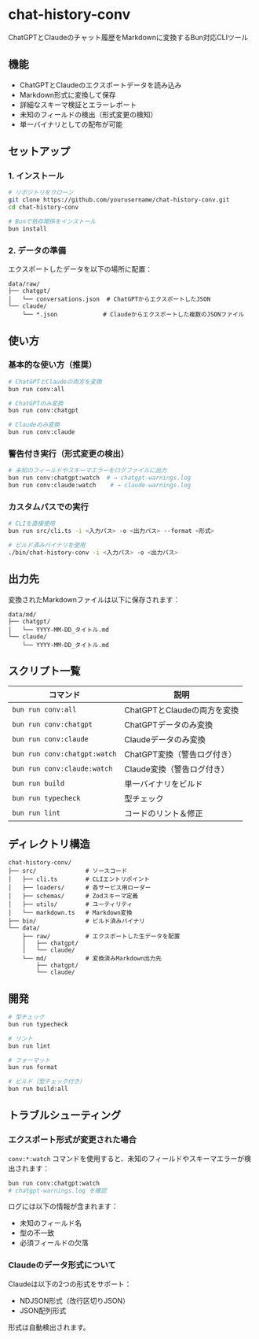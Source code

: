 # chat-history-conv

ChatGPTとClaudeのチャット履歴をMarkdownに変換するBun対応CLIツール

## 機能

- ChatGPTとClaudeのエクスポートデータを読み込み
- Markdown形式に変換して保存
- 詳細なスキーマ検証とエラーレポート
- 未知のフィールドの検出（形式変更の検知）
- 単一バイナリとしての配布が可能

## セットアップ

### 1. インストール

```bash
# リポジトリをクローン
git clone https://github.com/yourusername/chat-history-conv.git
cd chat-history-conv

# Bunで依存関係をインストール
bun install
```

### 2. データの準備

エクスポートしたデータを以下の場所に配置：

```
data/raw/
├── chatgpt/
│   └── conversations.json  # ChatGPTからエクスポートしたJSON
└── claude/
    └── *.json             # Claudeからエクスポートした複数のJSONファイル
```

## 使い方

### 基本的な使い方（推奨）

```bash
# ChatGPTとClaudeの両方を変換
bun run conv:all

# ChatGPTのみ変換
bun run conv:chatgpt

# Claudeのみ変換
bun run conv:claude
```

### 警告付き実行（形式変更の検出）

```bash
# 未知のフィールドやスキーマエラーをログファイルに出力
bun run conv:chatgpt:watch  # → chatgpt-warnings.log
bun run conv:claude:watch    # → claude-warnings.log
```

### カスタムパスでの実行

```bash
# CLIを直接使用
bun run src/cli.ts -i <入力パス> -o <出力パス> --format <形式>

# ビルド済みバイナリを使用
./bin/chat-history-conv -i <入力パス> -o <出力パス>
```

## 出力先

変換されたMarkdownファイルは以下に保存されます：

```
data/md/
├── chatgpt/
│   └── YYYY-MM-DD_タイトル.md
└── claude/
    └── YYYY-MM-DD_タイトル.md
```

## スクリプト一覧

| コマンド | 説明 |
|---------|------|
| `bun run conv:all` | ChatGPTとClaudeの両方を変換 |
| `bun run conv:chatgpt` | ChatGPTデータのみ変換 |
| `bun run conv:claude` | Claudeデータのみ変換 |
| `bun run conv:chatgpt:watch` | ChatGPT変換（警告ログ付き） |
| `bun run conv:claude:watch` | Claude変換（警告ログ付き） |
| `bun run build` | 単一バイナリをビルド |
| `bun run typecheck` | 型チェック |
| `bun run lint` | コードのリント＆修正 |

## ディレクトリ構造

```
chat-history-conv/
├── src/              # ソースコード
│   ├── cli.ts        # CLIエントリポイント
│   ├── loaders/      # 各サービス用ローダー
│   ├── schemas/      # Zodスキーマ定義
│   ├── utils/        # ユーティリティ
│   └── markdown.ts   # Markdown変換
├── bin/              # ビルド済みバイナリ
└── data/
    ├── raw/          # エクスポートした生データを配置
    │   ├── chatgpt/
    │   └── claude/
    └── md/           # 変換済みMarkdown出力先
        ├── chatgpt/
        └── claude/
```

## 開発

```bash
# 型チェック
bun run typecheck

# リント
bun run lint

# フォーマット
bun run format

# ビルド（型チェック付き）
bun run build:all
```

## トラブルシューティング

### エクスポート形式が変更された場合

`conv:*:watch` コマンドを使用すると、未知のフィールドやスキーマエラーが検出されます：

```bash
bun run conv:chatgpt:watch
# chatgpt-warnings.log を確認
```

ログには以下の情報が含まれます：
- 未知のフィールド名
- 型の不一致
- 必須フィールドの欠落

### Claudeのデータ形式について

Claudeは以下の2つの形式をサポート：
- NDJSON形式（改行区切りJSON）
- JSON配列形式

形式は自動検出されます。